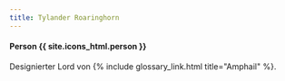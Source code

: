 ```yaml
---
title: Tylander Roaringhorn
---
```


#### Person {{ site.icons_html.person }}

Designierter Lord von {% include glossary_link.html title="Amphail" %}.
